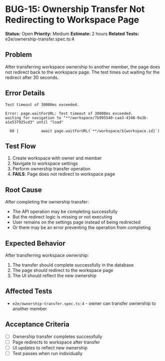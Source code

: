 # BUG-15: Ownership Transfer Not Redirecting to Workspace Page

**Status:** Open
**Priority:** Medium
**Estimate:** 2 hours
**Related Tests:** e2e/ownership-transfer.spec.ts:4

## Problem

After transferring workspace ownership to another member, the page does not redirect back to the workspace page. The test times out waiting for the redirect after 30 seconds.

## Error Details

```
Test timeout of 30000ms exceeded.

Error: page.waitForURL: Test timeout of 30000ms exceeded.
waiting for navigation to "**/workspace/7b995540-caa3-4348-9a3b-a1e537925cd3" until "load"

  68 | 			await page.waitForURL(`**/workspace/${workspace.id}`)
```

## Test Flow

1. Create workspace with owner and member
2. Navigate to workspace settings
3. Perform ownership transfer operation
4. **FAILS**: Page does not redirect to workspace page

## Root Cause

After completing the ownership transfer:
- The API operation may be completing successfully
- But the redirect logic is missing or not executing
- User remains on the settings page instead of being redirected
- Or there may be an error preventing the operation from completing

## Expected Behavior

After transferring workspace ownership:
1. The transfer should complete successfully in the database
2. The page should redirect to the workspace page
3. The UI should reflect the new ownership

## Affected Tests

- `e2e/ownership-transfer.spec.ts:4` - owner can transfer ownership to another member

## Acceptance Criteria

- [ ] Ownership transfer completes successfully
- [ ] Page redirects to workspace after transfer
- [ ] UI updates to reflect new ownership
- [ ] Test passes when run individually
